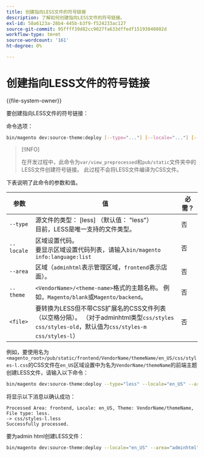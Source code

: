 ```yaml
---
title: 创建指向LESS文件的符号链接
description: 了解如何创建指向LESS文件的符号链接。
exl-id: 58a6123a-28b4-445b-b3f9-f524233ac127
source-git-commit: 95ffff39d82cc9027fa633dffedf15193040802d
workflow-type: tm+mt
source-wordcount: '161'
ht-degree: 0%

---
```


# 创建指向LESS文件的符号链接

{{file-system-owner}}

要创建指向LESS文件的符号链接：

命令选项：

```bash
bin/magento dev:source-theme:deploy [--type="..."] [--locale="..."] [--area="..."] [--theme="..."] [file1] ... [fileN]
```

>[!INFO]
>
>在开发过程中，此命令为`var/view_preprocessed`和`pub/static`文件夹中的LESS文件创建符号链接。 此过程不会将LESS文件编译为CSS文件。

下表说明了此命令的参数和值。

| 参数 | 值 | 必需？ |
| --------- | ----- | --------- |
| `--type` | 源文件的类型： [less] （默认值： &quot;less&quot;）<br>目前，LESS是唯一支持的文件类型。 | 否 |
| `--locale` | 区域设置代码。<br>要显示区域设置代码列表，请输入`bin/magento info:language:list` | 否 |
| `--area` | 区域（`adminhtml`表示管理区域，`frontend`表示店面）。 | 否 |
| `--theme` | `<VendorName>/<theme-name>`格式的主题名称。 例如，`Magento/blank`或`Magento/backend`。 | 否 |
| `<file>` | 要转换为LESS但不带CSS扩展名的CSS文件列表（以空格分隔）。 （对于adminhtml类型`css/styles css/styles-old`，默认值为`css/styles-m css/styles-l`） | 否 |

例如，要使用名为`<magento_root>/pub/static/frontend/VendorName/themeName/en_US/css/styles-l.css`的CSS文件在`en_US`区域设置中为名为`VendorName/themeName`的前端主题创建LESS文件，请输入以下命令：

```bash
bin/magento dev:source-theme:deploy --type="less" --locale="en_US" --area="frontend" --theme="VendorName/themeName" css/styles-l
```

将显示以下消息以确认成功：

```terminal
Processed Area: frontend, Locale: en_US, Theme: VendorName/themeName, File type: less.
-> css/styles-l.less
Successfully processed.
```

要为admin html创建LESS文件：

```bash
bin/magento dev:source-theme:deploy --locale="en_US" --area="adminhtml" --theme="Magento/backend" css/styles css/styles-old
```
